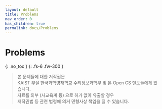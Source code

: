 ```yaml
---
layout: default
title: Problems
nav_order: 0
has_children: true
permalink: docs/Problems
---
```


# Problems
{: .no_toc }
{: .fs-6 .fw-300 }

> 본 문제들에 대한 저작권은         
> KAIST 부설 한국과학영재학교 수리정보과학부 및 본 Open CS 멘토들에게 있습니다.              
> 자료를 외부 (사교육계 등) 으로 허가 없이 유출할 경우      
> 저작권법 등 관련 법령에 의거 민형사상 책임을 질 수 있습니다.             